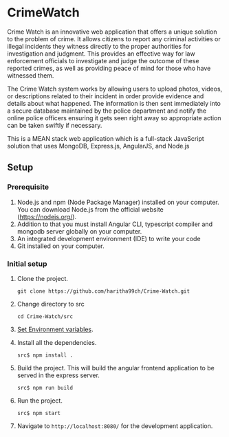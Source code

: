 # CrimeWatch

Crime Watch is an innovative web application that offers a unique solution to the problem of crime. It allows citizens to report any criminal activities or illegal incidents they witness directly to the proper authorities for investigation and judgment. This provides an effective way for law enforcement officials to investigate and judge the outcome of these reported crimes, as well as providing peace of mind for those who have witnessed them.

The Crime Watch system works by allowing users to upload photos, videos, or descriptions related to their incident in order provide evidence and details about what happened. The information is then sent immediately into a secure database maintained by the police department and notify the online police officers ensuring it gets seen right away so appropriate action can be taken swiftly if necessary.

This is a MEAN stack web application which is a full-stack JavaScript solution that uses MongoDB, Express.js, AngularJS, and Node.js

## Setup

### Prerequisite

1. Node.js and npm (Node Package Manager) installed on your computer. You can download Node.js from the official website (https://nodejs.org/).
2. Addition to that you must install Angular CLI, typescript compiler and mongodb server globally on your computer.
3. An integrated development environment (IDE) to write your code
4. Git installed on your computer.

### Initial setup

1. Clone the project.

    `git clone https://github.com/haritha99ch/Crime-Watch.git`

2. Change directory to src

    `cd Crime-Watch/src`
    
3. [Set Environment variables](src/Crimewatch-Backend/README.md#setting-environment-variables).

4. Install all the dependencies.

    `src$ npm install .`

5. Build the project. This will build the angular frontend application to be served in the express server.

    `src$ npm run build`

6. Run the project.

    `src$ npm start`

7. Navigate to `http://localhost:8080/` for the development application.
